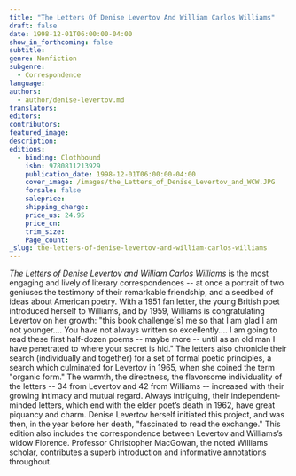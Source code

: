 ```yaml
---
title: "The Letters Of Denise Levertov And William Carlos Williams"
draft: false
date: 1998-12-01T06:00:00-04:00
show_in_forthcoming: false
subtitle:
genre: Nonfiction
subgenre:
  - Correspondence
language:
authors:
  - author/denise-levertov.md
translators:
editors:
contributors:
featured_image:
description:
editions:
  - binding: Clothbound
    isbn: 9780811213929
    publication_date: 1998-12-01T06:00:00-04:00
    cover_image: /images/the_Letters_of_Denise_Levertov_and_WCW.JPG
    forsale: false
    saleprice:
    shipping_charge:
    price_us: 24.95
    price_cn:
    trim_size:
    Page_count:
_slug: the-letters-of-denise-levertov-and-william-carlos-williams
---
```


_The Letters of Denise Levertov and William Carlos Williams_ is the most engaging and lively of literary correspondences -- at once a portrait of two geniuses the testimony of their remarkable friendship, and a seedbed of ideas about American poetry. With a 1951 fan letter, the young British poet introduced herself to Williams, and by 1959, Williams is congratulating Levertov on her growth: "this book challenge[s] me so that I am glad I am not younger.... You have not always written so excellently.... I am going to read these first half-dozen poems -- maybe more -- until as an old man I have penetrated to where your secret is hid." The letters also chronicle their search (individually and together) for a set of formal poetic principles, a search which culminated for Levertov in 1965, when she coined the term "organic form." The warmth, the directness, the flavorsome individuality of the letters -- 34 from Levertov and 42 from Williams -- increased with their growing intimacy and mutual regard. Always intriguing, their independent-minded letters, which end with the elder poet’s death in 1962, have great piquancy and charm. Denise Levertov herself initiated this project, and was then, in the year before her death, "fascinated to read the exchange." This edition also includes the correspondence between Levertov and Williams’s widow Florence. Professor Christopher MacGowan, the noted Williams scholar, contributes a superb introduction and informative annotations throughout.

